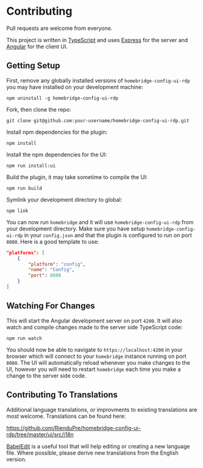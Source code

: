 # Contributing

Pull requests are welcome from everyone.

This project is written in [TypeScript](https://www.typescriptlang.org/) and uses [Express](https://expressjs.com/) for the server and [Angular](https://angular.io/) for the client UI.

## Getting Setup

First, remove any globally installed versions of `homebridge-config-ui-rdp` you may have installed on your development machine:

```
npm uninstall -g homebridge-config-ui-rdp
```

Fork, then clone the repo:

```
git clone git@github.com:your-username/homebridge-config-ui-rdp.git
```

Install npm dependencies for the plugin:

```
npm install
```

Install the npm dependencies for the UI:

```
npm run install:ui
```

Build the plugin, it may take sometime to compile the UI:

```
npm run build
```

Symlink your development directory to global:

```
npm link
```

You can now run `homebridge` and it will use `homebridge-config-ui-rdp` from your development directory. Make sure you have setup `homebridge-config-ui-rdp` in your `config.json` and that the plugin is configured to run on port `8080`. Here is a good template to use:

```json
"platforms": [
    {
        "platform": "config",
        "name": "Config",
        "port": 8080
    }
]
```

## Watching For Changes

This will start the Angular development server on port `4200`. It will also watch and compile changes made to the server side TypeScript code:

```
npm run watch
```

You should now be able to navigate to `https://localhost:4200` in your browser which will connect to your `homebridge` instance running on port `8080`. The UI will automatically reload whenever you make changes to the UI, however you will need to restart `homebridge` each time you make a change to the server side code.

## Contributing To Translations

Additional language translations, or improvments to existing translations are most welcome.  Translations can be found here: 

https://github.com/RienduPre/homebridge-config-ui-rdp/tree/master/ui/src/i18n

[BabelEdit](https://www.codeandweb.com/babeledit) is a useful tool that will help editing or creating a new language file. Where possible, please derive new translations from the English version.
